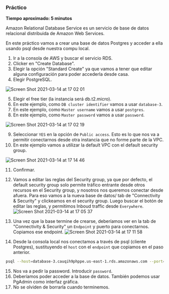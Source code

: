 ### Práctico

**Tiempo aproximado: 5 minutos**

Amazon Relational Database Service es un servicio de base de datos relacional distribuida de Amazon Web Services.

En este práctico vamos a crear una base de datos Postgres y acceder a ella usando psql desde nuestra compu local.

1. Ir a la consola de AWS y buscar el servicio RDS.
2. Clicker en "Create Database".
3. Elegir la opción "Standard Create" ya que vamos a tener que editar alguna configuración para poder accederla desde casa.
4. Elegir PostgreSQL.

![Screen Shot 2021-03-14 at 17 02 01](https://user-images.githubusercontent.com/17788257/111082660-4e8bdc80-84e8-11eb-8446-77dd51d318ec.png)

5. Elegir el free tier (la instancia será db.t2.micro).
6. En este ejemplo, como `DB cluster identifier` vamos a usar `database-3`.
7. En este ejemplo, como `Master username` vamos a usar `postgres`.
8. En este ejemplo, como `Master password` vamos a usar `password`.

![Screen Shot 2021-03-14 at 17 02 19](https://user-images.githubusercontent.com/17788257/111082670-53e92700-84e8-11eb-992e-82eaa17b749e.png)

9. Seleccionar `YES` en la opción de `Public access`. Esto es lo que nos va a permitir conectarnos desde otra instancia que no forme parte de la VPC.
10. En este ejemplo vamos a utilizar la default VPC con el default security group.

![Screen Shot 2021-03-14 at 17 14 46](https://user-images.githubusercontent.com/17788257/111082796-e689c600-84e8-11eb-9ed6-1291272d9f2c.png)


11. Confirmar.
12. Vamos a editar las reglas del Security group, ya que por defecto, el default security group solo permite tráfico entrante desde otros recursos en el Security group, y nosotros nos queremos conectar desde afuera. Para eso vamos a la nueva base de datos/ tab de "Connectivity & Security" y clickeamos en el security group. Luego buscar el botón de editar las reglas, y permitimos Inboud traffic desde `Everywhere`.
![Screen Shot 2021-03-14 at 17 05 37](https://user-images.githubusercontent.com/17788257/111082677-59df0800-84e8-11eb-8b2b-5d270af5da6d.png)

13. Una vez que la base termine de crearse, deberíamos ver en la tab de "Connectivity & Security" un `Endpoint` y puerto para conectarnos. Copiamos ese endpoint.
![Screen Shot 2021-03-14 at 17 11 58](https://user-images.githubusercontent.com/17788257/111082724-7aa75d80-84e8-11eb-9d46-ec063baafd5c.png)

14. Desde la consola local nos conectamos a través de psql (cliente Postgres), sustituyendo el `host` con el `endpoint` que copiamos en el paso anterior.
```bash
psql --host=database-3.cauqih9phppe.us-east-1.rds.amazonaws.com --port=5432 --username=postgres --password
```

15. Nos va a pedir la password. Introducir `password`.
16. Deberíamos poder acceder a la base de datos. También podemos usar PgAdmin como interfaz gráfica.
17. No se olviden de borrarla cuando terminemos.
